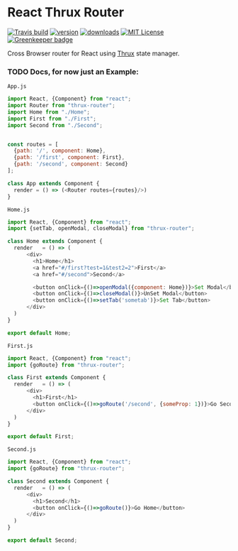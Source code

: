 # React Thrux Router

[![Travis build](https://img.shields.io/travis/Thram/react-thrux-router.svg?style=flat-square)](https://travis-ci.org/Thram/react-thrux-router)
[![version](https://img.shields.io/npm/v/react-thrux-router.svg?style=flat-square)](https://www.npmjs.com/package/react-thrux-router)
[![downloads](https://img.shields.io/npm/dt/react-thrux-router.svg?style=flat-square)](https://www.npmjs.com/package/react-thrux-router)
[![MIT License](https://img.shields.io/npm/l/react-thrux-router.svg?style=flat-square)](https://opensource.org/licenses/MIT) [![Greenkeeper badge](https://badges.greenkeeper.io/Thram/react-thrux-router.svg)](https://greenkeeper.io/)

Cross Browser router for React using [Thrux](https://github.com/Thram/thrux) state manager.

### TODO Docs, for now just an Example:

`App.js`

```javascript
import React, {Component} from "react";
import Router from "thrux-router";
import Home from "./Home";
import First from "./First";
import Second from "./Second";


const routes = [
  {path: '/', component: Home},
  {path: '/first', component: First},
  {path: '/second', component: Second}
];

class App extends Component {
  render = () => (<Router routes={routes}/>)
}
```


`Home.js`

```javascript
import React, {Component} from "react";
import {setTab, openModal, closeModal} from "thrux-router";

class Home extends Component {
  render   = () => (
      <div>
        <h1>Home</h1>
        <a href="#/first?test=1&test2=2">First</a>
        <a href="#/second">Second</a>

        <button onClick={()=>openModal({component: Home})}>Set Modal</button>
        <button onClick={()=>closeModal()}>UnSet Modal</button>
        <button onClick={()=>setTab('sometab')}>Set Tab</button>
      </div>
  )
}

export default Home;
```

`First.js`

```javascript
import React, {Component} from "react";
import {goRoute} from "thrux-router";

class First extends Component {
  render   = () => (
      <div>
        <h1>First</h1>
        <button onClick={()=>goRoute('/second', {someProp: 1})}>Go Second</button>
      </div>
  )
}

export default First;
```

`Second.js`

```javascript
import React, {Component} from "react";
import {goRoute} from "thrux-router";

class Second extends Component {
  render   = () => (
      <div>
        <h1>Second</h1>
        <button onClick={()=>goRoute()}>Go Home</button>
      </div>
  )
}

export default Second;
```
